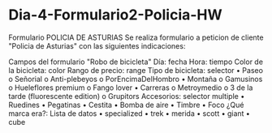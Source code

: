 # Dia-4-Formulario2-Policia-HW
Formulario POLICIA DE ASTURIAS
Se realiza formulario a peticion de cliente "Policia de Asturias" con las siguientes indicaciones:

Campos del formulario "Robo de bicicleta"
Día: fecha
Hora: tiempo
Color de la bicicleta: color
Rango de precio: range
Tipo de bicicleta: selector
•	Paseo
o	Señorial
o	Anti-plebeyos
o	PorEncimaDelHombro
•	Montaña
o	Gamusinos
o	Hueleflores premium
o	Fango lover
•	Carreras
o	Metroymedio
o	3 de la tarde (fluorescente edition)
o	Grupitors
Accesorios: selector multiple
•	Ruedines
•	Pegatinas
•	Cestita
•	Bomba de aire
•	Timbre
•	Foco
¿Qué marca era?: Lista de datos
•	specialized
•	trek
•	merida
•	scott
•	giant
•	cube


